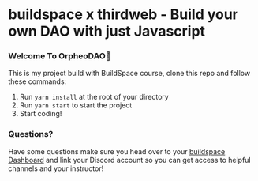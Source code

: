 # buildspace x thirdweb - Build your own DAO with just Javascript

### **Welcome To OrpheoDAO👋**
This is my project build with BuildSpace course, clone this repo and follow these commands:

1. Run `yarn install` at the root of your directory
2. Run `yarn start` to start the project
3. Start coding!

### **Questions?**
Have some questions make sure you head over to your [buildspace Dashboard](https://app.buildspace.so/projects/COb520aae3-7925-42f4-a5e7-eaf718933766) and link your Discord account so you can get access to helpful channels and your instructor!
